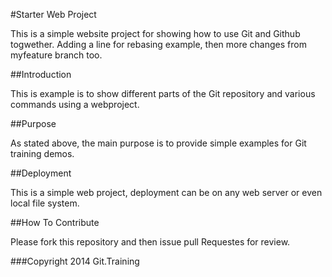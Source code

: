 #Starter Web Project

This is a simple website project for showing how to use Git and Github togwether. Adding a line for rebasing example, then more changes from myfeature branch too.

##Introduction

This is example is to show different parts of the Git repository and various commands using a webproject.

##Purpose

As stated above, the main purpose is to provide simple examples for Git training demos.

##Deployment

This is a simple web project, deployment can be on any web server or even local file system.

##How To Contribute

Please fork this repository and then issue pull Requestes for review.

###Copyright
2014 Git.Training